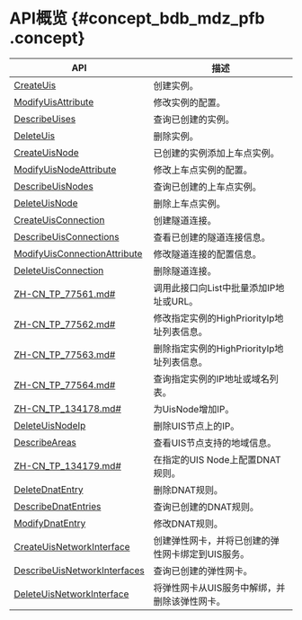 # API概览 {#concept_bdb_mdz_pfb .concept}

|API|描述|
|---|--|
|[CreateUis](cn.zh-CN/API参考/极致互联网网络服务/CreateUis.md#)|创建实例。|
|[ModifyUisAttribute](cn.zh-CN/API参考/极致互联网网络服务/ModifyUisAttribute.md#)|修改实例的配置。|
|[DescribeUises](cn.zh-CN/API参考/极致互联网网络服务/DescribeUises.md#)|查询已创建的实例。|
|[DeleteUis](cn.zh-CN/API参考/极致互联网网络服务/DeleteUis.md#)|删除实例。|
|[CreateUisNode](cn.zh-CN/API参考/上车点实例/CreateUisNode.md#)|已创建的实例添加上车点实例。|
|[ModifyUisNodeAttribute](cn.zh-CN/API参考/上车点实例/ModifyUisNodeAttribute.md#)|修改上车点实例的配置。|
|[DescribeUisNodes](cn.zh-CN/API参考/上车点实例/DescribeUisNodes.md#)|查询已创建的上车点实例。|
|[DeleteUisNode](cn.zh-CN/API参考/上车点实例/DeleteUisNode.md#)|删除上车点实例。|
|[CreateUisConnection](cn.zh-CN/API参考/隧道连接/CreateUisConnection.md#)|创建隧道连接。|
|[DescribeUisConnections](cn.zh-CN/API参考/隧道连接/DescribeUisConnections.md#)|查看已创建的隧道连接信息。|
|[ModifyUisConnectionAttribute](cn.zh-CN/API参考/隧道连接/ModifyUisConnectionAttribute.md#)|修改隧道连接的配置信息。|
|[DeleteUisConnection](cn.zh-CN/API参考/隧道连接/DeleteUisConnection.md#)|删除隧道连接。|
|[ZH-CN\_TP\_77561.md\#](cn.zh-CN/API参考/添加目标IP/AddHighPriorityIp.md#)|调用此接口向List中批量添加IP地址或URL。|
|[ZH-CN\_TP\_77562.md\#](cn.zh-CN/API参考/添加目标IP/ModifyHighPriorityIp.md#)|修改指定实例的HighPriorityIp地址列表信息。|
|[ZH-CN\_TP\_77563.md\#](cn.zh-CN/API参考/添加目标IP/DeleteHighPriorityIp.md#)|删除指定实例的HighPriorityIp地址列表信息。|
|[ZH-CN\_TP\_77564.md\#](cn.zh-CN/API参考/添加目标IP/DescribeHighPriorityIp.md#)|查询指定实例的IP地址或域名列表。|
|[ZH-CN\_TP\_134178.md\#](cn.zh-CN/API参考/添加节点IP/AddUisNodeIp.md#)|为UisNode增加IP。|
|[DeleteUisNodeIp](cn.zh-CN/API参考/添加节点IP/DeleteUisNodeIp.md#)|删除UIS节点上的IP。|
|[DescribeAreas](cn.zh-CN/API参考/上车点实例/DescribeAreas.md#)|查看UIS节点支持的地域信息。|
|[ZH-CN\_TP\_134179.md\#](cn.zh-CN/API参考/DNAT规则/CreateDnatEntry.md#)|在指定的UIS Node上配置DNAT规则。|
|[DeleteDnatEntry](cn.zh-CN/API参考/DNAT规则/DeleteDnatEntry.md#)|删除DNAT规则。|
|[DescribeDnatEntries](cn.zh-CN/API参考/DNAT规则/DescribeDnatEntries.md#)|查询已创建的DNAT规则。|
|[ModifyDnatEntry](cn.zh-CN/API参考/DNAT规则/ModifyDnatEntry.md#)|修改DNAT规则。|
|[CreateUisNetworkInterface](cn.zh-CN/API参考/弹性网卡/CreateUisNetworkInterface.md#)|创建弹性网卡，并将已创建的弹性网卡绑定到UIS服务。|
|[DescribeUisNetworkInterfaces](cn.zh-CN/API参考/弹性网卡/DescribeUisNetworkInterfaces.md#)|查询已创建的弹性网卡。|
|[DeleteUisNetworkInterface](cn.zh-CN/API参考/弹性网卡/DeleteUisNetworkInterface.md#)|将弹性网卡从UIS服务中解绑，并删除该弹性网卡。|

